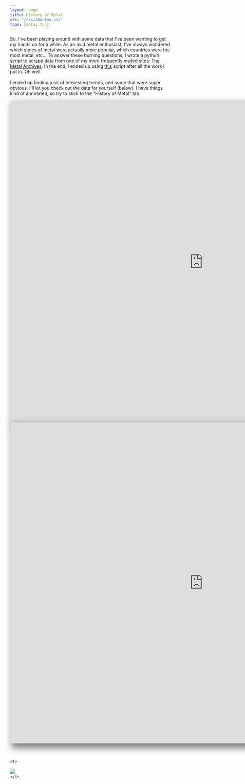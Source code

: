 ```yaml
---
layout: page
title: History of Metal
css: "/css/aboutme.css"
tags: [data, fun]
---
```


<body>
So, I've been playing around with some data that I've been wanting to get my hands on for a while. As an avid metal enthusiast, I've always wondered which styles of metal were actually more popular, which countries were the most metal, etc... To answer these burning questions, I wrote a python script to scrape data from one of my more frequently visited sites: <a href= "https://www.metal-archives.com/">The Metal Archives</a>. In the end, I ended up using <a href= "https://github.com/MiguelSR/metal-scraper">this</a> script after all the work I put in. Oh well. 
<br>
<br>
I ended up finding a lot of interesting trends, and some that were super obvious. I'll let you check out the data for yourself (below). I have things kind of annotated, so try to stick to the "History of Metal" tab. 
<br>
<br>
<iframe src="https://public.tableau.com/profile/nick.testa#!/vizhome/MetalData/HistoryofMetalpart1?embed=y&:display_count=no&:show" VizHome=no" style="width:1200px; height:1000px; box-shadow:10px 10px 20px 5px gray; border-style:hidden; text-align: center " scrolling="no"></iframe>  
<!><iframe src="https://public.tableau.com/profile/nick.testa#!/vizhome/MetalData/HistoryofMetalpart1?publish=yes&:showVizHome=no&:embed=true" style="width:1200px; height:1000px; box-shadow:10px 10px 20px 5px gray; border-style:hidden; text-align: center"></iframe>  </!>

</body>
 
 <br>
 <br>
 <br>

<!><div class='tableauPlaceholder' id='viz1502930268738' style='position: relative'><noscript><a href='https:&#47;&#47;testanick.github.io&#47;2017-08-16-HistoryOfMetal&#47;'><img alt=' ' src='https:&#47;&#47;public.tableau.com&#47;static&#47;images&#47;Me&#47;MetalData&#47;HistoryofMetalpart1&#47;1_rss.png' style='border: none' /></a></noscript><object class='tableauViz'  style='display:none;'><param name='host_url' value='https%3A%2F%2Fpublic.tableau.com%2F' /> <param name='site_root' value='' /><param name='name' value='MetalData&#47;HistoryofMetalpart1' /><param name='tabs' value='yes' /><param name='toolbar' value='yes' /><param name='static_image' value='https:&#47;&#47;public.tableau.com&#47;static&#47;images&#47;Me&#47;MetalData&#47;HistoryofMetalpart1&#47;1.png' /> <param name='animate_transition' value='yes' /><param name='display_static_image' value='yes' /><param name='display_spinner' value='yes' /><param name='display_overlay' value='yes' /><param name='display_count' value='yes' /></object></div>                <script type='text/javascript'>                    var divElement = document.getElementById('viz1502930268738');                    var vizElement = divElement.getElementsByTagName('object')[0];                    vizElement.style.width='1020px';vizElement.style.height='1059px';                    var scriptElement = document.createElement('script');                    scriptElement.src = 'https://public.tableau.com/javascripts/api/viz_v1.js';                    vizElement.parentNode.insertBefore(scriptElement, vizElement);                </script></!>
